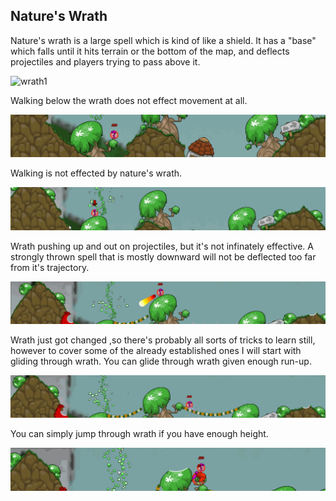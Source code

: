 ## Nature's Wrath


Nature's wrath is a large spell which is kind of like a shield. It has a "base" which falls until it hits terrain or the bottom of the map, and deflects projectiles and players trying to pass above it. 


![wrath1](https://raw.githubusercontent.com/1IlIl/wikidata/main/nature/gifs/wrath1.gif)


Walking below the wrath does not effect movement at all.


![wrath2](https://raw.githubusercontent.com/1IlIl/wikidata/main/nature/gifs/wrath2.gif)


Walking is not effected by nature's wrath.


![wrath3](https://raw.githubusercontent.com/1IlIl/wikidata/main/nature/gifs/wrath3.gif)


Wrath pushing up and out on projectiles, but it's not infinately effective. A strongly thrown spell that is mostly downward will not be deflected too far from it's trajectory.


![wrath4](https://raw.githubusercontent.com/1IlIl/wikidata/main/nature/gifs/wrath4.gif)


Wrath just got changed ,so there's probably all sorts of tricks to learn still, however to cover some of the already established ones I will start with gliding through wrath. You can glide through wrath given enough run-up.


![wrath5](https://raw.githubusercontent.com/1IlIl/wikidata/main/nature/gifs/wrath5.gif)


You can simply jump through wrath if you have enough height.


![wrath6](https://raw.githubusercontent.com/1IlIl/wikidata/main/nature/gifs/wrath6.gif)



